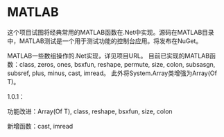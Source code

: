 # MATLAB
这个项目试图将经典常用的MATLAB函数在.Net中实现。源码在MATLAB目录中，MATLAB测试是一个用于测试功能的控制台应用。将发布在NuGet。

MATLAB一些数组操作的.Net实现，详见项目URL。 目前已实现的MATLAB函数：class, zeros, ones, bsxfun, reshape, permute, size, colon, subsasgn, subsref, plus, minus, cast, imread。 此外将System.Array类增强为Array(Of T)。

1.0.1：

功能改进：Array(Of T), class, reshape, bsxfun, size, colon

新增函数：cast, imread
